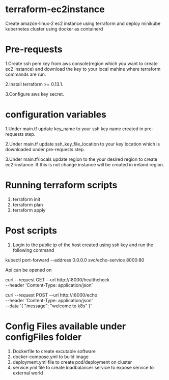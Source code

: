 # terraform-ec2instance
Create amazon-linux-2 ec2 instance using terraform and deploy minikube kubernetes cluster using docker as containerd

# Pre-requests
1.Create ssh pem key from aws console(region which you want to create ec2 instance) and download the key to your local mahine where terraform commands
are run.

2.Install terraform >= 0.13.1.

3.Configure aws key secret.

# configuration variables
1.Under main.tf update  key_name to your ssh key name created in pre-requests step.

2.Under main.tf update ssh_key_file_location to your key location which is downloaded under pre-requests step.

3.Under main.tf/locals update region to the your desired region to create ec2-instance. If this is not change instance will be created in ireland region.

# Running terraform scripts
1. terraform init
2. terraform plan
3. terraform apply


# Post scripts
1. Login to the public ip of the host created using ssh key and run the following command

kubectl port-forward --address 0.0.0.0 svc/echo-service 8000:80

Api can be opened on

curl --request GET --url http://<public-ip-address-ec2-instance>:8000/healthcheck \
  --header 'Content-Type: application/json'

curl --request POST --url http://<public-ip-address-ec2-instance>:8000/echo \
  --header 'Content-Type: application/json' \
  --data '{
	"message": "welcome to k8s"
}'


# Config Files available under configFiles folder
1. Dockerfile to create excutable software
2. docker-compose.yml to build image
3. deployment.yml file to create pod/deployment on cluster
4. service.yml file to create loadbalancer service to expose service to external world
